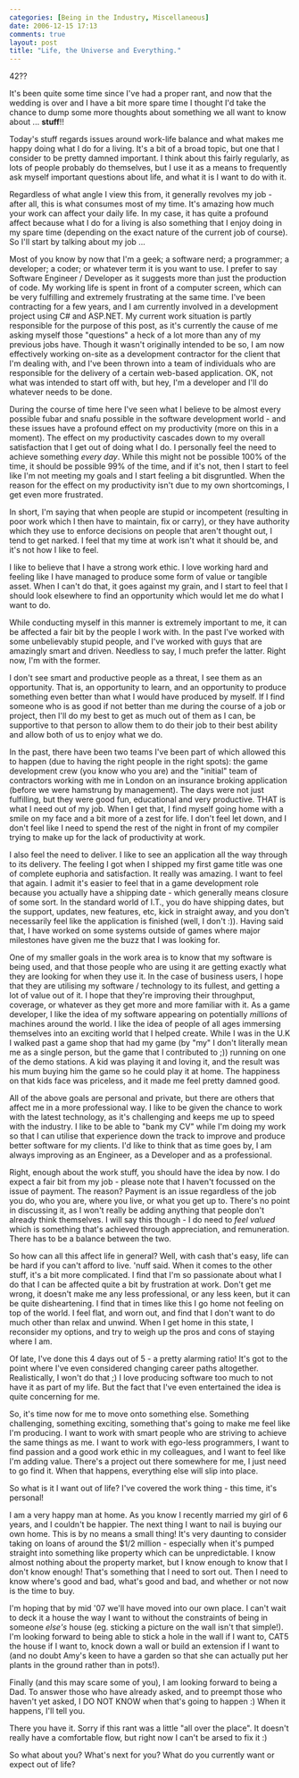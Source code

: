```yaml
---
categories: [Being in the Industry, Miscellaneous]
date: 2006-12-15 17:13
comments: true
layout: post
title: "Life, the Universe and Everything."
---
```

42??

It's been quite some time since I've had a proper rant, and now that the wedding is over and I have a bit more spare time I thought I'd take the chance to dump some more thoughts about something we all want to know about ... <strong>stuff</strong>!!

Today's stuff regards issues around work-life balance and what makes me happy doing what I do for a living. It's a bit of a broad topic, but one that I consider to be pretty damned important. I think about this fairly regularly, as lots of people probably do themselves, but I use it as a means to frequently ask myself important questions about life, and what it is I want to do with it.

Regardless of what angle I view this from, it generally revolves my job - after all, this is what consumes most of my time. It's amazing how much your work can affect your daily life. In my case, it has quite a profound affect because what I do for a living is also something that I enjoy doing in my spare time (depending on the exact nature of the current job of course). So I'll start by talking about my job ...

Most of you know by now that I'm a geek; a software nerd; a programmer; a developer; a coder; or whatever term it is you want to use. I prefer to say Software Engineer / Developer as it suggests more than just the production of code. My working life is spent in front of a computer screen, which can be very fulfilling and extremely frustrating at the same time. I've been contracting for a few years, and I am currently involved in a development project using C# and ASP.NET. My current work situation is partly responsible for the purpose of this post, as it's currently the cause of me asking myself those "questions" a heck of a lot more than any of my previous jobs have. Though it wasn't originally intended to be so, I am now effectively working on-site as a development contractor for the client that I'm dealing with, and I've been thrown into a team of individuals who are responsible for the delivery of a certain web-based application. OK, not what was intended to start off with, but hey, I'm a developer and I'll do whatever needs to be done.

During the course of time here I've seen what I believe to be almost every possible fubar and snafu possible in the software development world - and these issues have a profound effect on my productivity (more on this in a moment). The effect on my productivity cascades down to my overall satisfaction that I get out of doing what I do. I personally feel the need to achieve something <em>every day</em>. While this might not be possible 100% of the time, it should be possible 99% of the time, and if it's not, then I start to feel like I'm not meeting my goals and I start feeling a bit disgruntled. When the reason for the effect on my productivity isn't due to my own shortcomings, I get even more frustrated.

In short, I'm saying that when people are stupid or incompetent (resulting in poor work which I then have to maintain, fix or carry), or they have authority which they use to enforce decisions on people that aren't thought out, I tend to get narked. I feel that my time at work isn't what it should be, and it's not how I like to feel.

I like to believe that I have a strong work ethic. I love working hard and feeling like I have managed to produce some form of value or tangible asset. When I can't do that, it goes against my grain, and I start to feel that I should look elsewhere to find an opportunity which would let me do what I want to do.

While conducting myself in this manner is extremely important to me, it can be affected a fair bit by the people I work with. In the past I've worked with some unbelievably stupid people, and I've worked with guys that are amazingly smart and driven. Needless to say, I much prefer the latter. Right now, I'm with the former.

I don't see smart and productive people as a threat, I see them as an opportunity. That is, an opportunity to learn, and an opportunity to produce something even better than what I would have produced by myself. If I find someone who is as good if not better than me during the course of a job or project, then I'll do my best to get as much out of them as I can, be supportive to that person to allow them to do their job to their best ability and allow both of us to enjoy what we do.

In the past, there have been two teams I've been part of which allowed this to happen (due to having the right people in the right spots): the game development crew (you know who you are) and the "initial" team of contractors working with me in London on an insurance broking application (before we were hamstrung by management). The days were not just fulfilling, but they were good fun, educational and very productive. THAT is what I need out of my job. When I get that, I find myself going home with a smile on my face and a bit more of a zest for life. I don't feel let down, and I don't feel like I need to spend the rest of the night in front of my compiler trying to make up for the lack of productivity at work.

I also feel the need to deliver. I like to see an application all the way through to its delivery. The feeling I got when I shipped my first game title was one of complete euphoria and satisfaction. It really was amazing. I want to feel that again. I admit it's easier to feel that in a game development role because you actually have a shipping date - which generally means closure of some sort. In the standard world of I.T., you do have shipping dates, but the support, updates, new features, etc, kick in straight away, and you don't necessarily feel like the application is finished (well, I don't :)). Having said that, I have worked on some systems outside of games where major milestones have given me the buzz that I was looking for.

One of my smaller goals in the work area is to know that my software is being used, and that those people who are using it are getting exactly what they are looking for when they use it. In the case of business users, I hope that they are utilising my software / technology to its fullest, and getting a lot of value out of it. I hope that they're improving their throughput, coverage, or whatever as they get more and more familiar with it. As a game developer, I like the idea of my software appearing on potentially <em>millions</em> of machines around the world. I like the idea of people of all ages immersing themselves into an exciting world that I helped create. While I was in the U.K I walked past a game shop that had my game (by "my" I don't literally mean me as a single person, but the game that I contributed to ;)) running on one of the demo stations. A kid was playing it and loving it, and the result was his mum buying him the game so he could play it at home. The happiness on that kids face was priceless, and it made me feel pretty damned good.

All of the above goals are personal and private, but there are others that affect me in a more professional way. I like to be given the chance to work with the latest technology, as it's challenging and keeps me up to speed with the industry. I like to be able to "bank my CV" while I'm doing my work so that I can utilise that experience down the track to improve and produce better software for my clients. I'd like to think that as time goes by, I am always improving as an Engineer, as a Developer and as a professional.

Right, enough about the work stuff, you should have the idea by now. I do expect a fair bit from my job - please note that I haven't focussed on the issue of payment. The reason? Payment is an issue regardless of the job you do, who you are, where you live, or what you get up to. There's no point in discussing it, as I won't really be adding anything that people don't already think themselves. I will say this though - I do need to <em>feel valued</em> which is something that's achieved through appreciation, and remuneration. There has to be a balance between the two.

So how can all this affect life in general? Well, with cash that's easy, life can be hard if you can't afford to live. 'nuff said. When it comes to the other stuff, it's a bit more complicated. I find that I'm so passionate about what I do that I can be affected quite a bit by frustration at work. Don't get me wrong, it doesn't make me any less professional, or any less keen, but it can be quite disheartening. I find that in times like this I go home not feeling on top of the world. I feel flat, and worn out, and find that I don't want to do much other than relax and unwind. When I get home in this state, I reconsider my options, and try to weigh up the pros and cons of staying where I am.

Of late, I've done this 4 days out of 5 - a pretty alarming ratio! It's got to the point where I've even considered changing career paths altogether. Realistically, I won't do that ;) I love producing software too much to not have it as part of my life. But the fact that I've even entertained the idea is quite concerning for me.

So, it's time now for me to move onto something else. Something challenging, something exciting, something that's going to make me feel like I'm producing. I want to work with smart people who are striving to achieve the same things as me. I want to work with ego-less programmers, I want to find passion and a good work ethic in my colleagues, and I want to feel like I'm adding value. There's a project out there somewhere for me, I just need to go find it. When that happens, everything else will slip into place.

So what is it I want out of life? I've covered the work thing - this time, it's personal!

I am a very happy man at home. As you know I recently married my girl of 6 years, and I couldn't be happier. The next thing I want to nail is buying our own home. This is by no means a small thing! It's very daunting to consider taking on loans of around the $1/2 million - especially when it's pumped straight into something like property which can be unpredictable. I know almost nothing about the property market, but I know enough to know that I don't know enough! That's something that I need to sort out. Then I need to know where's good and bad, what's good and bad, and whether or not now is the time to buy.

I'm hoping that by mid '07 we'll have moved into our own place. I can't wait to deck it a house the way I want to without the constraints of being in someone <em>else's</em> house (eg. sticking a picture on the wall isn't that simple!). I'm looking forward to being able to stick a hole in the wall if I want to, CAT5 the house if I want to, knock down a wall or build an extension if I want to (and no doubt Amy's keen to have a garden so that she can actually put her plants in the ground rather than in pots!).

Finally (and this may scare some of you), I am looking forward to being a Dad. To answer those who have already asked, and to preempt those who haven't yet asked, I DO NOT KNOW when that's going to happen :) When it happens, I'll tell you.

There you have it. Sorry if this rant was a little "all over the place". It doesn't really have a comfortable flow, but right now I can't be arsed to fix it :)

So what about you? What's next for you? What do you currently want or expect out of life?

